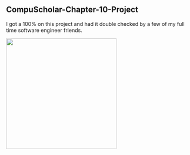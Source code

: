 ## CompuScholar-Chapter-10-Project
I got a 100% on this project and had it double checked by a few of my full time software engineer friends.








<img height="300" src="https://www.logolynx.com/images/logolynx/11/11ebaa6af37bdbb007f258bd28ab487e.png"></code>
